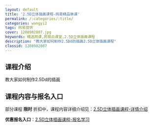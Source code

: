 ```yaml
---
layout: default
title: '2.5D立体插画课程-网易精品单课'
permalink: /:categories/:title/
categories: wangyi2
tags: 网易提供
cover: 1208982807.jpg
keywords: 精选网课,网易云课堂,2.5D立体插画课程
description: "教大家如何制作2.5Dd的插画2.5D立体插画课程"
classid: 1208982807
---
```


## 课程介绍

教大家如何制作2.5Dd的插画

## 课程内容与报名入口

部分课程 **限时** 折扣中，课程内容详细介绍见：[2.5D立体插画课程-详情介绍](https://study.163.com/course/introduction/1208982807.htm?share=1&shareId=1025206652&utm_campaign=share&utm_medium=iphoneShare&utm_source=&utm_u=1025206652)

**优惠报名入口**：[2.5D立体插画课程-报名学习](https://study.163.com/course/introduction/1208982807.htm?share=1&shareId=1025206652&utm_campaign=share&utm_medium=iphoneShare&utm_source=&utm_u=1025206652)

